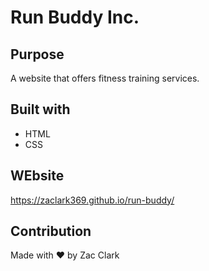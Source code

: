 # Run Buddy Inc.

## Purpose
A website that offers fitness training services.

## Built with
* HTML
* CSS

## WEbsite
https://zaclark369.github.io/run-buddy/

## Contribution
Made with ❤️ by Zac Clark
